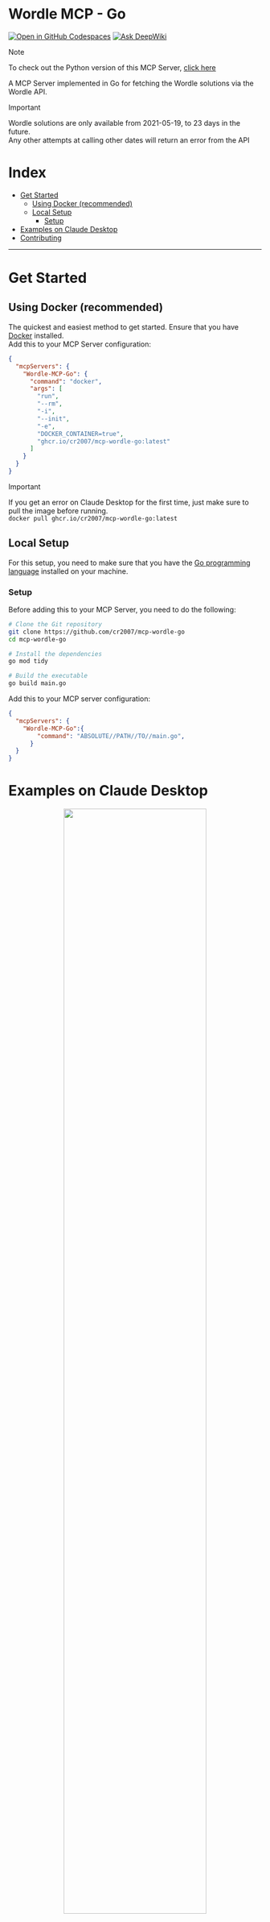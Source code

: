 <!-- omit from toc -->
# Wordle MCP - Go

[![Open in GitHub Codespaces](https://github.com/codespaces/badge.svg)](https://codespaces.new/cr2007/mcp-wordle-go)
[![Ask DeepWiki](https://deepwiki.com/badge.svg)](https://deepwiki.com/cr2007/mcp-wordle-go)

> [!NOTE]
> To check out the Python version of this MCP Server, [click here](https://github.com/cr2007/mcp-wordle-python)

A MCP Server implemented in Go for fetching the Wordle solutions via the Wordle API.

> [!IMPORTANT]
> Wordle solutions are only available from 2021-05-19, to 23 days in the future.<br>
> Any other attempts at calling other dates will return an error from the API

<!-- omit from toc -->
# Index
- [Get Started](#get-started)
  - [Using Docker (recommended)](#using-docker-recommended)
  - [Local Setup](#local-setup)
    - [Setup](#setup)
- [Examples on Claude Desktop](#examples-on-claude-desktop)
- [Contributing](#contributing)

---

# Get Started

## Using Docker (recommended)

The quickest and easiest method to get started. Ensure that you have [Docker](https://www.docker.com) installed.<br>
Add this to your MCP Server configuration:

```json
{
  "mcpServers": {
    "Wordle-MCP-Go": {
      "command": "docker",
      "args": [
        "run",
        "--rm",
        "-i",
        "--init",
        "-e",
        "DOCKER_CONTAINER=true",
        "ghcr.io/cr2007/mcp-wordle-go:latest"
      ]
    }
  }
}
```

> [!IMPORTANT]
> If you get an error on Claude Desktop for the first time, just make sure to pull the image before running.<br>
> `docker pull ghcr.io/cr2007/mcp-wordle-go:latest`

## Local Setup

For this setup, you need to make sure that you have the [Go programming language](https://go.dev/) installed on your machine.

### Setup

Before adding this to your MCP Server, you need to do the following:

```bash
# Clone the Git repository
git clone https://github.com/cr2007/mcp-wordle-go
cd mcp-wordle-go

# Install the dependencies
go mod tidy

# Build the executable
go build main.go
```

Add this to your MCP server configuration:

```json
{
  "mcpServers": {
    "Wordle-MCP-Go":{
        "command": "ABSOLUTE//PATH//TO//main.go",
      }
  }
}
```

# Examples on Claude Desktop

<div align="center">
    <img width=75%, src="./images/Claude_Chat-Example.png">
</div>

# Contributing

Contributions are welcome! You may [fork](https://github.com/cr2007/mcp-wordle-go/fork) the repo, create your changes in a branch, and then create a [Pull Request](https://github.com/cr2007/mcp-wordle-go/compare)
